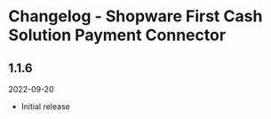 # Changelog - Shopware First Cash Solution Payment Connector

## 1.1.6
2022-09-20
* Initial release
